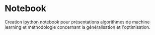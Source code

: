 # Notebook
Creation ipython notebook pour présentations algorithmes de machine learning et méthodologie concernant la généralisation et l'optimisation.
